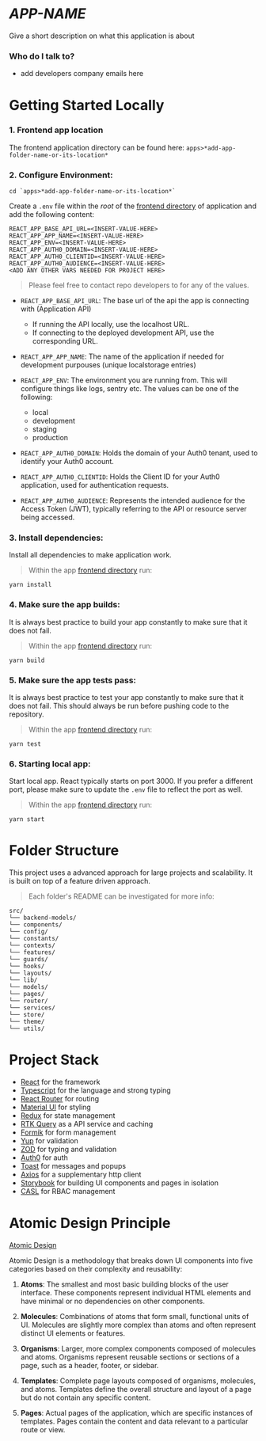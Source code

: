 
# *APP-NAME*

Give a short description on what this application is about

### Who do I talk to?
* add developers company emails here

# Getting Started Locally

### 1. Frontend app location
The frontend application directory can be found here:
`apps>*add-app-folder-name-or-its-location*`

### 2. Configure Environment:
```
cd `apps>*add-app-folder-name-or-its-location*`
```

Create a `.env` file within the *root* of the [frontend directory](#1-frontend-app-location) of application and add the following content:
```
REACT_APP_BASE_API_URL=<INSERT-VALUE-HERE>
REACT_APP_APP_NAME=<INSERT-VALUE-HERE>
REACT_APP_ENV=<INSERT-VALUE-HERE>
REACT_APP_AUTH0_DOMAIN=<INSERT-VALUE-HERE>
REACT_APP_AUTH0_CLIENTID=<INSERT-VALUE-HERE>
REACT_APP_AUTH0_AUDIENCE=<INSERT-VALUE-HERE>
<ADD ANY OTHER VARS NEEDED FOR PROJECT HERE>
```
>Please feel free to contact repo developers to for any of the values.

* `REACT_APP_BASE_API_URL`: 
The base url of the api the app is connecting with (Application API)
	* If running the API locally, use the localhost URL.
	* If connecting to the deployed development API, use the corresponding URL.
	
* `REACT_APP_APP_NAME`: 
The name of the application if needed for development purpouses (unique localstorage entries)

* `REACT_APP_ENV`: 
The environment you are running from. This will configure things like logs, sentry etc.
The values can be one of the following:
	* local
	* development
	* staging
	* production

* `REACT_APP_AUTH0_DOMAIN`:
Holds the domain of your Auth0 tenant, used to identify your Auth0 account.

* `REACT_APP_AUTH0_CLIENTID`:
Holds the Client ID for your Auth0 application, used for authentication requests.

* `REACT_APP_AUTH0_AUDIENCE`:
Represents the intended audience for the Access Token (JWT), typically referring to the API or resource server being accessed.

### 3. Install dependencies:
Install all dependencies to make application work. 

> Within the app [frontend directory](#1-frontend-app-location) run: 
```
yarn install
```

### 4. Make sure the app builds:
It is always best practice to build your app constantly to make sure that it does not fail.

> Within the app [frontend directory](#1-frontend-app-location) run: 
```
yarn build
```

### 5. Make sure the app tests pass:
It is always best practice to test your app constantly to make sure that it does not fail. This should always be run before pushing code to the repository.

> Within the app [frontend directory](#1-frontend-app-location) run: 
```
yarn test
```

### 6. Starting local app:
Start local app. React typically starts on port 3000. If you prefer a different port, please make sure to update the `.env` file to reflect the port as well.

> Within the app [frontend directory](#1-frontend-app-location) run: 
```
yarn start
```

# Folder Structure
This project uses a advanced approach for large projects and scalability. It is built on top of a feature driven approach.
> Each folder's README can be investigated for more info:
```
src/
└── backend-models/
└── components/
└── config/
└── constants/
└── contexts/
└── features/
└── guards/
└── hooks/
└── layouts/
└── lib/
└── models/
└── pages/
└── router/
└── services/
└── store/
└── theme/
└── utils/
``` 

# Project Stack

- [React](https://reactjs.org/) for the framework
- [Typescript](https://www.typescriptlang.org/) for the language and strong typing
- [React Router](https://v5.reactrouter.com/web/guides/quick-start) for routing
- [Material UI](https://mui.com/) for styling
- [Redux](https://redux.js.org/) for state management
- [RTK Query](https://redux-toolkit.js.org/rtk-query/overview) as a API service and caching
- [Formik](https://formik.org/) for form management
- [Yup](https://github.com/jquense/yup) for validation
- [ZOD](https://zod.dev/) for typing and validation
- [Auth0](https://firebase.google.com/) for auth
- [Toast](https://ireade.github.io/Toast.js/) for messages and popups
- [Axios](https://axios-http.com/docs/intro) for a supplementary http client
- [Storybook](https://storybook.js.org/) for building UI components and pages in isolation
- [CASL](https://casl.js.org/v6/en/) for RBAC management
 
# Atomic Design Principle
[Atomic Design](https://bradfrost.com/blog/post/atomic-web-design/)

Atomic Design is a methodology that breaks down UI components into five categories based on their complexity and reusability:

1.  **Atoms**: The smallest and most basic building blocks of the user interface. These components represent individual HTML elements and have minimal or no dependencies on other components.

2.  **Molecules**: Combinations of atoms that form small, functional units of UI. Molecules are slightly more complex than atoms and often represent distinct UI elements or features.

3.  **Organisms**: Larger, more complex components composed of molecules and atoms. Organisms represent reusable sections or sections of a page, such as a header, footer, or sidebar.

4.  **Templates**: Complete page layouts composed of organisms, molecules, and atoms. Templates define the overall structure and layout of a page but do not contain any specific content.

5.  **Pages**: Actual pages of the application, which are specific instances of templates. Pages contain the content and data relevant to a particular route or view.


  
